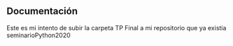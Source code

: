 Documentación
-------------------------------
Este es mi intento de subir la carpeta TP Final a mi repositorio que ya existia seminarioPython2020
